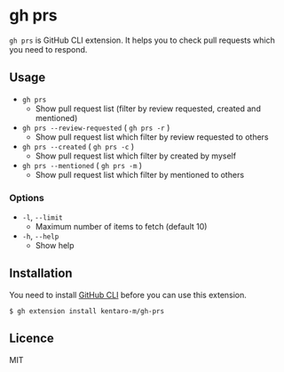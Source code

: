 # gh prs
`gh prs` is GitHub CLI extension. It helps you to check pull requests which you need to respond.

## Usage
- `gh prs`
  - Show pull request list (filter by review requested, created and mentioned)
- `gh prs --review-requested` ( `gh prs -r` )
  - Show pull request list which filter by review requested to others
- `gh prs --created` ( `gh prs -c` )
  - Show pull request list which filter by created by myself
- `gh prs --mentioned` ( `gh prs -m` )
  - Show pull request list which filter by mentioned to others

### Options
- `-l`, `--limit`
  - Maximum number of items to fetch (default 10)
- `-h`, `--help`
  - Show help

## Installation
You need to install [GitHub CLI](https://github.com/cli/cli#installation) before you can use this extension.

```shell
$ gh extension install kentaro-m/gh-prs
```

## Licence
MIT
